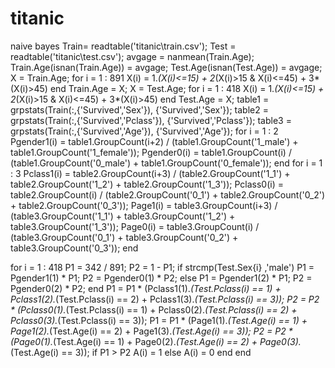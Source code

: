 # titanic
naive bayes
Train= readtable('titanic\train.csv');
Test = readtable('titanic\test.csv');
avgage = nanmean(Train.Age);
Train.Age(isnan(Train.Age)) = avgage;
Test.Age(isnan(Test.Age)) = avgage;
X = Train.Age;
for i = 1 : 891
    X(i) = 1.*(X(i)<=15) + 2*(X(i)>15 & X(i)<=45) + 3*(X(i)>45)
end
Train.Age = X; 
X = Test.Age;
for i = 1 : 418
    X(i) = 1.*(X(i)<=15) + 2*(X(i)>15 & X(i)<=45) + 3*(X(i)>45)
end
Test.Age = X; 
table1 = grpstats(Train(:,{'Survived','Sex'}), {'Survived','Sex'});
table2 = grpstats(Train(:,{'Survived','Pclass'}), {'Survived','Pclass'});
table3 = grpstats(Train(:,{'Survived','Age'}), {'Survived','Age'});
for i = 1 : 2
    Pgender1(i) = table1.GroupCount(i+2) / (table1.GroupCount('1_male') + table1.GroupCount('1_female'));
    Pgender0(i) = table1.GroupCount(i) / (table1.GroupCount('0_male') + table1.GroupCount('0_female'));
end
for i = 1 : 3
    Pclass1(i) = table2.GroupCount(i+3) / (table2.GroupCount('1_1') + table2.GroupCount('1_2') + table2.GroupCount('1_3'));
    Pclass0(i) = table2.GroupCount(i) / (table2.GroupCount('0_1') + table2.GroupCount('0_2') + table2.GroupCount('0_3'));
    Page1(i) = table3.GroupCount(i+3) / (table3.GroupCount('1_1') + table3.GroupCount('1_2') + table3.GroupCount('1_3'));
    Page0(i) = table3.GroupCount(i) / (table3.GroupCount('0_1') + table3.GroupCount('0_2') + table3.GroupCount('0_3'));
end

for i = 1 : 418
    P1 = 342 / 891;
    P2 = 1 - P1;
    if strcmp(Test.Sex{i} ,'male')
       P1 = Pgender1(1) * P1;
       P2 = Pgender0(1) * P2;
    else
       P1 = Pgender1(2) * P1;
       P2 = Pgender0(2) * P2;
    end
    P1 = P1 * (Pclass1(1).*(Test.Pclass(i) == 1) + Pclass1(2).*(Test.Pclass(i) == 2) + Pclass1(3).*(Test.Pclass(i) == 3));
    P2 = P2 * (Pclass0(1).*(Test.Pclass(i) == 1) + Pclass0(2).*(Test.Pclass(i) == 2) + Pclass0(3).*(Test.Pclass(i) == 3));
    P1 = P1 * (Page1(1).*(Test.Age(i) == 1) + Page1(2).*(Test.Age(i) == 2) + Page1(3).*(Test.Age(i) == 3));
    P2 = P2 * (Page0(1).*(Test.Age(i) == 1) + Page0(2).*(Test.Age(i) == 2) + Page0(3).*(Test.Age(i) == 3));
    if P1 > P2
        A(i) = 1
    else
        A(i) = 0
    end
end
